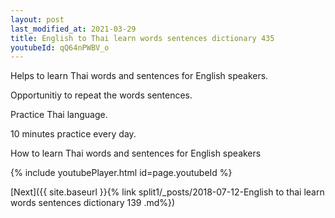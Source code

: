 ```yaml
---
layout: post
last_modified_at: 2021-03-29
title: English to Thai learn words sentences dictionary 435 
youtubeId: qQ64nPWBV_o
---
```

 
 
Helps to learn Thai words and sentences for English speakers.

Opportunitiy to repeat the words sentences. 

Practice Thai language. 
 
10 minutes practice every day. 
 
How to learn Thai words and sentences for English speakers 
 
{% include youtubePlayer.html id=page.youtubeId %}
 
 
[Next]({{ site.baseurl }}{% link  split1/_posts/2018-07-12-English to thai learn words sentences dictionary 139 .md%})
 
